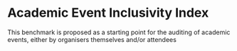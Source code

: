 # Academic Event Inclusivity Index
This benchmark is proposed as a starting point for the auditing of academic events, either by organisers themselves and/or attendees
